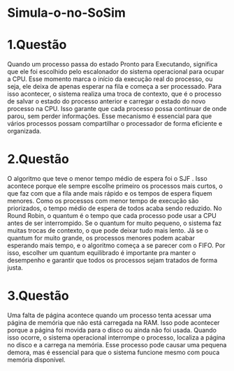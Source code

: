 # Simula-o-no-SoSim
# 1.Questão 

Quando um processo passa do estado Pronto para Executando, significa que ele foi escolhido pelo escalonador do sistema operacional para ocupar a CPU. Esse momento marca o início da execução real do processo, ou seja, ele deixa de apenas esperar na fila e começa a ser processado. Para isso acontecer, o sistema realiza uma troca de contexto, que é o processo de salvar o estado do processo anterior e carregar o estado do novo processo na CPU. Isso garante que cada processo possa continuar de onde parou, sem perder informações. Esse mecanismo é essencial para que vários processos possam compartilhar o processador de forma eficiente e organizada. 

# 2.Questão 

O algoritmo que teve o menor tempo médio de espera foi o SJF . Isso acontece porque ele sempre escolhe primeiro os processos mais curtos, o que faz com que a fila ande mais rápido e os tempos de espera fiquem menores. Como os processos com menor tempo de execução são priorizados, o tempo médio de espera de todos acaba sendo reduzido. No Round Robin, o quantum é o tempo que cada processo pode usar a CPU antes de ser interrompido. Se o quantum for muito pequeno, o sistema faz muitas trocas de contexto, o que pode deixar tudo mais lento. Já se o quantum for muito grande, os processos menores podem acabar esperando mais tempo, e o algoritmo começa a se parecer com o FIFO. Por isso, escolher um quantum equilibrado é importante pra manter o desempenho e garantir que todos os processos sejam tratados de forma justa. 

# 3.Questão 

Uma falta de página acontece quando um processo tenta acessar uma página de memória que não está carregada na RAM. Isso pode acontecer porque a página foi movida para o disco ou ainda não foi usada. Quando isso ocorre, o sistema operacional interrompe o processo, localiza a página no disco e a carrega na memória. Esse processo pode causar uma pequena demora, mas é essencial para que o sistema funcione mesmo com pouca memória disponível. 

 

 
